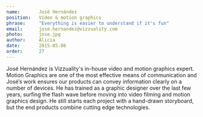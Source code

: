 ```yaml
---
name:       José Hernández
position:   Vídeo & motion graphics
phrase:     "Everything is easier to understand if it's fun" 
email:      jose.hernandez@vizzuality.com
photo:      jose.jpg
author:     Alicia
date:       2015-05-08
order: 		27
---
```


 José Hernández is Vizzuality's in-house video and motion graphics expert. Motion Graphics are one of the most effective means of communication and José’s work ensures our products can convey information clearly on a number of devices. He has trained as a graphic designer over the last few years, surfing the flash wave before moving into video filming and motion graphics design. He still starts each project with a hand-drawn storyboard, but the end products combine cutting edge technologies.
